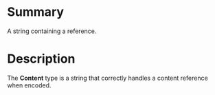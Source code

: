 # Summary
A string containing a reference.

# Description
The **Content** type is a string that correctly handles a content reference when
encoded.
